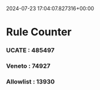2024-07-23 17:04:07.827316+00:00
# Rule Counter 
 ### UCATE : 485497

 ### Veneto : 74927

 ### Allowlist : 13930